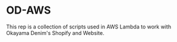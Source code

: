 # OD-AWS
This rep is a collection of scripts used in AWS Lambda to work with Okayama Denim's Shopify and Website.
